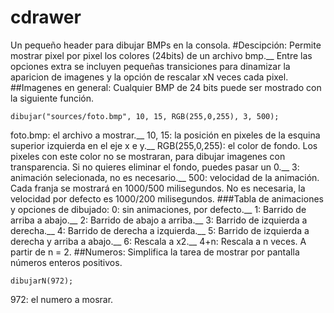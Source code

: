 # cdrawer
Un pequeño header para dibujar BMPs en la consola.
#Descipción:
Permite mostrar pixel por pixel los colores (24bits) de un archivo bmp.__
Entre las opciones extra se incluyen pequeñas transiciones para dinamizar la aparicion de imagenes y la opción de rescalar xN veces cada pixel.
##Imagenes en general:
Cualquier BMP de 24 bits puede ser mostrado con la siguiente función.
```
dibujar("sources/foto.bmp", 10, 15, RGB(255,0,255), 3, 500);
```
foto.bmp: el archivo a mostrar.__
10, 15: la posición en pixeles de la esquina superior izquierda en el eje x e y.__
RGB(255,0,255): el color de fondo. Los pixeles con este color no se mostraran, para dibujar imagenes con transparencia. Si no quieres eliminar el fondo, puedes pasar un 0.__
3: animación selecionada, no es necesario.__
500: velocidad de la animación. Cada franja se mostrará en 1000/500 milisegundos. No es necesaria, la velocidad por defecto es 1000/200 milisegundos.
###Tabla de animaciones y opciones de dibujado:
0: sin animaciones, por defecto.__
1: Barrido de arriba a abajo.__
2: Barrido de abajo a arriba.__
3: Barrido de izquierda a derecha.__
4: Barrido de derecha a izquierda.__
5: Barrido de izquierda a derecha y arriba a abajo.__
6: Rescala a x2.__
4+n: Rescala a n veces. A partir de n = 2.
##Numeros:
Simplifica la tarea de mostrar por pantalla números enteros positivos.
```
dibujarN(972);
```
972: el numero a mosrar.
